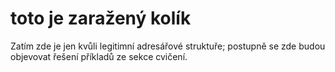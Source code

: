 # toto je zaražený kolík

Zatím zde je jen kvůli legitimní adresářové struktuře; postupně se zde budou objevovat řešení příkladů ze sekce cvičení.


